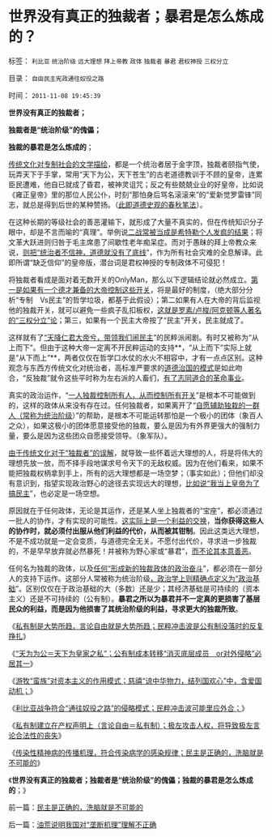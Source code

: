 # 世界没有真正的独裁者；暴君是怎么炼成的？

标签： `利比亚` `统治阶级` `远大理想` `拜上帝教` `政体` `独裁者` `暴君` `君权神授` `三权分立` 

目录： `自由民主宪政通往奴役之路`

时间： `2011-11-08 19:45:39`

**世界没有真正的独裁者；**

**独裁者是“统治阶级”的傀儡；**

**独裁的暴君是怎么炼成的**；

[传统文化对专制社会的文学描绘](../../../2010/11/30/孔庆东老师玩政治是举重若轻啊.md)，都是一个统治者居于金字顶，独裁者颐指气使，玩弄天下于手掌，常用“天下为公，天下苍生”的古老道德教训于不顾的皇帝，连累臣民遭难，他自已就成了昏君，被神灵诅咒；反之有些兢兢业业的好皇帝，比如说《雍正皇帝》里的那位人民公仆，时刻“那怕身后骂名滚滚来”的“爱新觉罗雷锋”同志，就总是得到后世的某种赞扬。（[此即道德史观的春秋笔法](../../../2010/4/21/大历史观似“人的”履历；道德春秋笔法是自证循环.md)）。

在这种长期的等级社会的善恶灌输下，就形成了大量不真实的，但在传统知识分子眼中，却是不言而喻的“真理”。举例说[二战常被当成是希特勒个人发疯的结果](../../../2009/12/13/希特勒德国低效地浪费了百年市场经济的积累.md)；将文革大跃进则归咎于毛主席患了间歇性老年痴呆症。而对于愚昧的拜上帝教众来说，[则把“统治者不信神，道德就没有了底线](../../../2010/6/15/进化论天人必然合一存在必然合理.md)”，作为所有社会灾难的全息解译。此即所谓“缺乏信仰”的皇帝版，潜台词是君权神授的专制政体不可侵犯！

将独裁者看成是面对着无数开关的OnlyMan，那么以下逻辑结论就必然成立。[第一是如果有一个德才兼备的大帝控制这些开关](../../../2011/1/18/欲求无私大帝，将获一代老千.md)，将是最好的制度，（绝大部分分析“专制　Vs民主”的哲学垃圾，都基于此假设）；第二如果有人在大帝的背后监视他的独裁开关，就可以避免一些疯子乱扣板权，[这就是罗素/卢梭/阿克顿等人著名的“三权分立”论](../../../2010/7/6/“三权分立”既非民主也不科学.md)；第三，如果有一个民主大帝按了“民主”开关，民主就成了。

这样就有了[“天降仁君大帝兮，带领我们闹民主](../../../2009/3/6/民主就是民众自主本身事务；社区自治的最大风险.md)”的民粹派闹剧。有时又被称为“从上而下”。但由于这种大帝一定离不开民粹运动的支持**，“从上而下”实际上就是“从下而上”**，两者仅仅在哲学口水仗的水火不相容中，才有一点点区别。这种观念与东西方传统文化对统治者，高标准严要求的[道德治国的模式](../../../2010/6/27/道德自省即为善，道德律人必为恶,道德标榜则为邪.md)是如此吻合，“反独裁”就令这些平时称为左右派的人畜们，[有了志同道合的革命事业](../../../2011/4/16/反对独裁者，不能取而代之.md)。

真实的政治运作，“[一人独裁控制所有人，从而控制所有开关](../../../2009/5/25/魔戒！世界上根本没有绝对的权力～！.md)”是根本不可能做到的，这样的政体从来没有存在过。任何独裁者，如果离开了“[自愿辅助独栽的一群人（常称为统治阶级](../../../2010/9/18/罗马帝国的狗腿子工具阶级.md)）”的帮助，是根本不可能运转那怕是一个极小的团体（象百人之众），如果这极小的团体愿意接受他的独裁，要么是因为有外界更强大的强制力量，要么是因为这些团众自愿接受领导。（象军队）。

[由于传统文化对于“独裁者”的误解](../../../2011/11/4/独裁者未必真独裁，贪官未必真的是贪.md)，就导致一些怀着远大理想的人，将是将伟大的理想先放一放，而不择手段地谋求号令天下的无敌权威。因为在他们看来，如果不能把独裁权柄拿到手上，所有的远大理想都是一场空梦；（事实如此）；但他们却没有意识到，指望实现政治野心的途径去实现远大的理想，[比如说“我当上皇帝为了搞民主](http://darthvad.blog.sohu.com/187664931.html)”，也必定是一场空想。

原因就在于任何政体，无论是其运作，还是某人坐上独裁者的“宝座”，都必须通过一批人的协作，才有实现的可能性。[这实际上是一个利益的交换](../../../2011/11/2/不是信仰特权的，就是追求利益的.md)，**当你获得这些人的协作时，就必须付出服从他们利益的代价，从而被其钳制**。因此这类远大理想，不是不成功就是一定会变质，与道德完全无关。不愿付出代价，寻求进一步独裁的，不是早早放弃就必然暴死！并被称为野心家或“暴君”，[而不论其本意善恶](../../../2009/9/23/孟荀人之初善恶之争及“行之初意本善”.md)。

任何名为独裁的政体，以及[任何“形成新的独裁政体的政治奋斗](http://hi.baidu.com/darthchn/blog/item/bd2452f945865518d8f9fd27.html)”，都必须在一部分人的支持下运作。这部分人常被称为统治阶级[，政治学上则精确点定义为“政治基础](../../../2010/7/6/亚里士多德的《政治学》预言了两千年中央集权毁灭性.md)”。区别仅仅在于政治基础的大（多数）还是少；其经济基础是可持续的（资本主义）还是不可持续的（公有制）。**暴君之所以为暴君并不一定真的更损害了基层民众的利益，而是因为他损害了其统治阶级的利益，寻求更大的独裁所致**。

《[私有制是大势所趋，言论自由就是大势所趋；民粹冲击波是公有制没落时的反复挣扎](../../../2011/11/6/私有制是大势所趋，言论自由就是大势所趋；.md)》

《[“天为为公＝天下为皇家之私”；公有制成本转移“消灭底层成员　or对外侵略”必居其一](../../../2011/11/7/公有制低效益必须成本转移，“灾难or侵略”必居其一.md)》

《[游牧“蛮族”对资本主义的作用模式；慈禧“谅中华物力，结列国欢心”中，含爱国动机；](../../../2011/11/7/慈禧“谅中华物力”中爱国动机.md)》

《[利比亚战争符合“通往奴役之路”的侵略模式；民粹冲击波可能里应外合；](../../../2011/11/7/利比亚战争的侵略模式，民粹冲击波可能里应外合.md)》

《[私有制建立在产权声明上（言论自由＝私有制）；极左攻击人权，将导致极左言论合法性的丧失](../../../2011/11/8/私有制建立在产权彼此声明上，（言论自由＝私有制）.md)》

《[传染性精神病的传播机理，符合传染病学的感染规律；民主是正确的，洗脑就是不可能的](../../../2011/11/8/民主是正确的，洗脑就是不可能的.md)》

《**世界没有真正的独裁者；独裁者是“统治阶级”的傀儡；独裁的暴君是怎么炼成的**；》



前一篇：[民主是正确的，洗脑就是不可能的](../../../2011/11/8/民主是正确的，洗脑就是不可能的.md)

后一篇：[油荒说明我国对“垄断机理”理解不正确](../../../2011/11/8/油荒说明我国对“垄断机理”理解不正确.md)